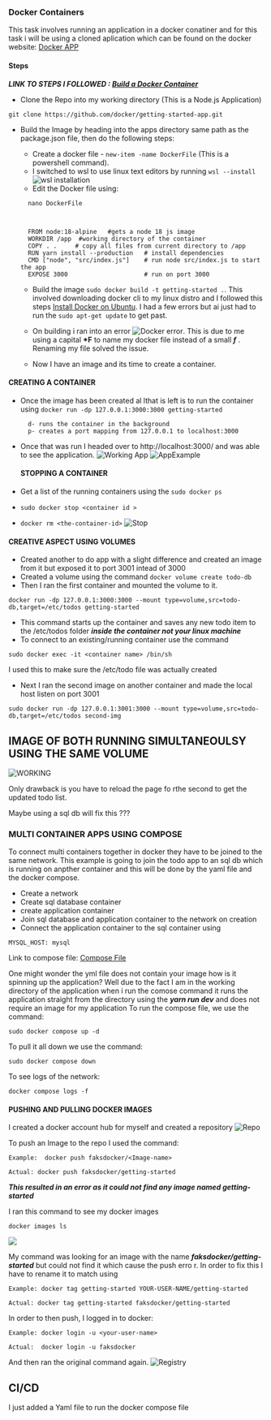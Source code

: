 ### Docker Containers

This task involves running an application in a docker conatiner and for this task i will be using a cloned aplication which can be found on the docker website:
[Docker APP](https://github.com/docker/getting-started-app/tree/main)

#### Steps

**_LINK TO STEPS I FOLLOWED : [Build a Docker Container](https://docs.docker.com/get-started/02_our_app/)_**

- Clone the Repo into my working directory (This is a Node.js Application)

```
git clone https://github.com/docker/getting-started-app.git
```

- Build the Image by heading into the apps directory same path as the package.json file, then do the following steps:

  - Create a docker file - `new-item -name DockerFile` (This is a powershell command).
  - I switched to wsl to use linux text editors by running `wsl --install` ![wsl installation](./Assets/wsl.png)
  - Edit the Docker file using:

  ```
    nano DockerFile



    FROM node:18-alpine   #gets a node 18 js image
    WORKDIR /app  #working directory of the container
    COPY . .     # copy all files from current directory to /app
    RUN yarn install --production   # install dependencies
    CMD ["node", "src/index.js"]    # run node src/index.js to start the app
    EXPOSE 3000                     # run on port 3000
  ```

  - Build the image `sudo docker build -t getting-started .`. This involved downloading docker cli to my linux distro and I followed this steps [Install Docker on Ubuntu](https://docs.docker.com/desktop/install/ubuntu/). I had a few errors but ai just had to run the `sudo apt-get update` to get past.

  - On building i ran into an error ![Docker error](./Assets/docker.png). This is due to me using a capital **\*F** to name my docker file instead of a small **_f_** . Renaming my file solved the issue.
  - Now I have an image and its time to create a container.

#### CREATING A CONTAINER

- Once the image has been created al lthat is left is to run the container using `docker run -dp 127.0.0.1:3000:3000 getting-started`

        d- runs the container in the background
        p- creates a port mapping from 127.0.0.1 to localhost:3000

- Once that was run I headed over to http://localhost:3000/ and was able to see the application.
  ![Working App](./Assets/WorkingApp.png)
  ![AppExample](./Assets/Examples.png)

  #### STOPPING A CONTAINER

- Get a list of the running containers using the `sudo docker ps `
- `sudo docker stop <container id >`
- `docker rm <the-container-id>`
  ![Stop](./Assets/stopDocker.png)

#### CREATIVE ASPECT USING VOLUMES

- Created another to do app with a slight difference and created an image from it but exposed it to port 3001 intead of 3000
- Created a volume using the command `docker volume create todo-db`
- Then I ran the first container and mounted the volume to it.

```
docker run -dp 127.0.0.1:3000:3000 --mount type=volume,src=todo-db,target=/etc/todos getting-started
```

- This command starts up the container and saves any new todo item to the /etc/todos folder **_inside the container not your linux machine_**
- To connect to an existing/running container use the command

```
sudo docker exec -it <container name> /bin/sh
```

I used this to make sure the /etc/todo file was actually created

- Next I ran the second image on another container and made the local host listen on port 3001

```
sudo docker run -dp 127.0.0.1:3001:3000 --mount type=volume,src=todo-db,target=/etc/todos second-img
```

## IMAGE OF BOTH RUNNING SIMULTANEOULSY USING THE SAME VOLUME

![WORKING](./Assets/SIMULapp.png)

Only drawback is you have to reload the page fo rthe second to get the updated todo list.

Maybe using a sql db will fix this ???

### MULTI CONTAINER APPS USING COMPOSE

To connect multi containers together in docker they have to be joined to the same network. This example is going to join the todo app to an sql db which is running on anpther container and this will be done by the yaml file and the docker compose.

- Create a network
- Create sql database container
- create application container
- Join sql database and application container to the network on creation
- Connect the application container to the sql container using

```
MYSQL_HOST: mysql
```

Link to compose file: [Compose File](./getting-started-app//compose.yml)

One might wonder the yml file does not contain your image how is it spinning up the application? Well due to the fact I am in the working directory of the application when i run the comose command it runs the application straight from the directory using the **_yarn run dev_** and does not require an image for my application
To run the compose file, we use the command:

```
sudo docker compose up -d
```

To pull it all down we use the command:

```
sudo docker compose down
```

To see logs of the network:

```
docker compose logs -f
```

#### PUSHING AND PULLING DOCKER IMAGES

I created a docker account hub for myself and created a repository
![Repo](./Assets/repo.png)

To push an Image to the repo I used the command:

```
Example:  docker push faksdocker/<Image-name>

Actual: docker push faksdocker/getting-started
```

**_This resulted in an error as it could not find any image named getting-started_**

I ran this command to see my docker images

```
docker images ls
```

![](./Assets/images.png)

My command was looking for an image with the name **_faksdocker/getting-started_** but could not find it which cause the push erro r. In order to fix this I have to rename it to match using

```
Example: docker tag getting-started YOUR-USER-NAME/getting-started

Actual: docker tag getting-started faksdocker/getting-started
```

In order to then push, I logged in to docker:

```
Example: docker login -u <your-user-name>

Actual:  docker login -u faksdocker
```

And then ran the original command again.
![Registry](./Assets/Registry.png)

## CI/CD

I just added a Yaml file to run the docker compose file
